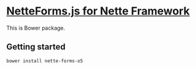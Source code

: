 [NetteForms.js for Nette Framework](http://nette.org)
===================================

This is Bower package.

Getting started
---------------

```shell
bower install nette-forms-o5
```
